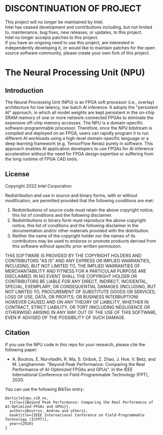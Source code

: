 # DISCONTINUATION OF PROJECT #  
This project will no longer be maintained by Intel.  
Intel has ceased development and contributions including, but not limited to, maintenance, bug fixes, new releases, or updates, to this project.  
Intel no longer accepts patches to this project.  
 If you have an ongoing need to use this project, are interested in independently developing it, or would like to maintain patches for the open source software community, please create your own fork of this project.  
  
# The Neural Processing Unit (NPU)

## Introduction
The Neural Processing Unit (NPU) is an FPGA soft processor (i.e., overlay) architecture for low latency, low batch AI inference. It adopts the "persistent AI" approach, in which all model weights are kept persistent in the on-chip SRAM memory of one or more network-connected FPGAs to eliminate the expensive off-chip memory accesses. The NPU is a domain-specific software-programmable processor. Therefore, once the NPU bitstream is compiled and deployed on an FPGA, users can rapidly program it to run different AI workloads using a high-level domain-specific language or a deep learning framework (e.g. TensorFlow Keras) purely in software. This approach enables AI application developers to use FPGAs for AI inference acceleration without the need for FPGA design expertise or suffering from the long runtime of FPGA CAD tools.

## License
Copyright 2022 Intel Corporation

Redistribution and use in source and binary forms, with or without modification, are permitted provided that the following conditions are met:
1. Redistributions of source code must retain the above copyright notice, this list of conditions and the following disclaimer.
2. Redistributions in binary form must reproduce the above copyright notice, this list of conditions and the following disclaimer in the documentation and/or other materials provided with the distribution.
3. Neither the name of the copyright holder nor the names of its contributors may be used to endorse or promote products derived from this software without specific prior written permission.

THIS SOFTWARE IS PROVIDED BY THE COPYRIGHT HOLDERS AND CONTRIBUTORS "AS IS" AND ANY EXPRESS OR IMPLIED WARRANTIES, INCLUDING, BUT NOT LIMITED TO, THE IMPLIED WARRANTIES OF MERCHANTABILITY AND FITNESS FOR A PARTICULAR PURPOSE ARE DISCLAIMED. IN NO EVENT SHALL THE COPYRIGHT HOLDER OR CONTRIBUTORS BE LIABLE FOR ANY DIRECT, INDIRECT, INCIDENTAL, SPECIAL, EXEMPLARY, OR CONSEQUENTIAL DAMAGES (INCLUDING, BUT NOT LIMITED TO, PROCUREMENT OF SUBSTITUTE GOODS OR SERVICES; LOSS OF USE, DATA, OR PROFITS; OR BUSINESS INTERRUPTION) HOWEVER CAUSED AND ON ANY THEORY OF LIABILITY, WHETHER IN CONTRACT, STRICT LIABILITY, OR TORT (INCLUDING NEGLIGENCE OR OTHERWISE) ARISING IN ANY WAY OUT OF THE USE OF THIS SOFTWARE, EVEN IF ADVISED OF THE POSSIBILITY OF SUCH DAMAGE.

## Citation
If you use the NPU code in this repo for your research, please cite the following paper:
* A. Boutros, E. Nurvitadhi, R. Ma, S. Gribok, Z. Zhao, J. Hoe, V. Betz, and M. Langhammer. "Beyond Peak Performance: Comparing the Real Performance of AI-Optimized FPGAs and GPUs". In the IEEE International Conference on Field-Programmable Technology (FPT), 2020.

You can use the following BibTex entry:
```plaintext
@article{npu_s10_nx,
  title={{Beyond Peak Performance: Comparing the Real Performance of AI-Optimized FPGAs and GPUs}},
  author={Boutros, Andrew and others},
  booktitle={IEEE International Conference on Field-Programmable Technology (ICFPT)},
  year={2020}
}
```
